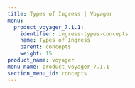 ```yaml
---
title: Types of Ingress | Voyager
menu:
  product_voyager_7.1.1:
    identifier: ingress-types-concepts
    name: Types of Ingress
    parent: concepts
    weight: 15
product_name: voyager
menu_name: product_voyager_7.1.1
section_menu_id: concepts
---
```


